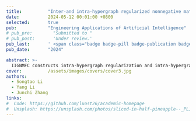 ```yaml
---
title:          "Inter-and intra-hypergraph regularized nonnegative matrix factorization with hybrid constraints"
date:           2024-05-12 00:01:00 +0800
selected:       true
pub:            "Engineering Applications of Artificial Intelligence"
# pub_pre:        "Submitted to "
# pub_post:       'Under review.'
pub_last:       ' <span class="badge badge-pill badge-publication badge-success">SCI一区 TOP</span>'
pub_date:       "2024"

abstract: >-
  IIGNMFC constructs intra-hypergraph regularization and intra-hypergraph regularization by hypergraph learning, which can precisely induce high-dimensional data to map toward low-dimensional.
cover:          /assets/images/covers/cover3.jpg
authors:
  - Songtao Li
  - Yang Li
  - Junchi Zhang
links:
#  Code: https://github.com/luost26/academic-homepage
#  Unsplash: https://unsplash.com/photos/sliced-in-half-pineapple--_PLJZmHZzk
---
```


